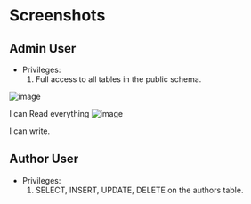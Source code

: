 # Screenshots
## Admin User
- Privileges:
   1. Full access to all tables in the public schema.


![image](https://github.com/RenasAli/Database-granular-access/assets/91476600/31461658-26e5-44da-9243-04a7c84dcfa5)

I can Read everything 
![image](https://github.com/RenasAli/Database-granular-access/assets/91476600/d11be346-dd96-4447-b02b-408d81424ad8)

I can write.
## Author User
- Privileges:
    1. SELECT, INSERT, UPDATE, DELETE on the authors table.

